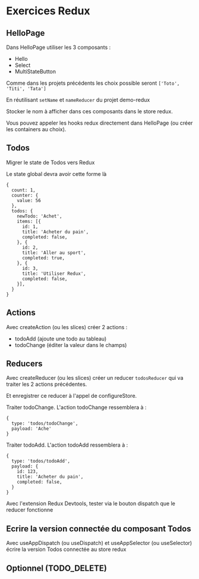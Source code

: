 # Exercices Redux

## HelloPage

Dans HelloPage utiliser les 3 composants :
- Hello
- Select
- MultiStateButton

Comme dans les projets précédents les choix possible seront
`['Toto', 'Titi', 'Tata']`

En réutilisant `setName` et `nameReducer` du projet demo-redux

Stocker le nom à afficher dans ces composants dans le store redux.

Vous pouvez appeler les hooks redux directement dans HelloPage (ou créer les containers au choix).

## Todos

Migrer le state de Todos vers Redux

Le state global devra avoir cette forme là

```
{
  count: 1,
  counter: {
    value: 56
  },
  todos: {
    newTodo: 'Achet',
    items: [{
      id: 1,
      title: 'Acheter du pain',
      completed: false,
    }, {
      id: 2,
      title: 'Aller au sport',
      completed: true,
    }, {
      id: 3,
      title: 'Utiliser Redux',
      completed: false,
    }],
  }
}
```

## Actions

Avec createAction (ou les slices) créer 2 actions :
- todoAdd (ajoute une todo au tableau)
- todoChange (éditer la valeur dans le champs)

## Reducers

Avec createReducer (ou les slices) créer un reducer `todosReducer` qui va traiter les 2 actions précédentes.

Et enregistrer ce reducer à l'appel de configureStore.

Traiter todoChange. L'action todoChange ressemblera à :

```
{
  type: 'todos/todoChange',
  payload: 'Ache'
}
```

Traiter todoAdd. L'action todoAdd ressemblera à :

```
{
  type: 'todos/todoAdd',
  payload: {
    id: 123,
    title: 'Acheter du pain',
    completed: false,
  }
}
```

Avec l'extension Redux Devtools, tester via le bouton dispatch que le reducer fonctionne

## Ecrire la version connectée du composant Todos

Avec useAppDispatch (ou useDispatch) et useAppSelector (ou useSelector) écrire la version Todos connectée au store redux

## Optionnel (TODO_DELETE)  